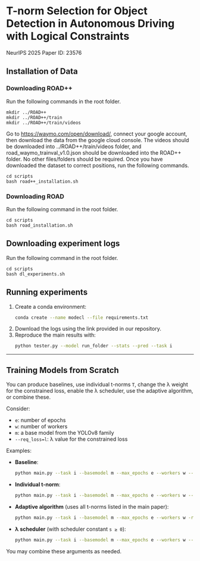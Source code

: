 # T-norm Selection for Object Detection in Autonomous Driving with Logical Constraints
NeurIPS 2025 Paper ID: 23576

## Installation of Data

### Downloading ROAD++
Run the following commands in the root folder.
```
mkdir ../ROAD++
mkdir ../ROAD++/train
mkdir ../ROAD++/train/videos
```

Go to https://waymo.com/open/download/, connect your google account, then download the data from the google cloud console.
The videos should be downloaded into ../ROAD++/train/videos folder, and road_waymo_trainval_v1.0.json should be downloaded into the ROAD++ folder. No other files/folders should be required.
Once you have downloaded the dataset to correct positions, run the following commands.

```
cd scripts
bash road++_installation.sh
```

### Downloading ROAD
Run the following command in the root folder.
```
cd scripts
bash road_installation.sh
```



## Downloading experiment logs
Run the following command in the root folder.
```
cd scripts
bash dl_experiments.sh
```

## Running experiments

1. Create a conda environment:
   ```bash
   conda create --name modecl --file requirements.txt
   ```
2. Download the logs using the link provided in our repository.
3. Reproduce the main results with:
   ```bash
   python tester.py --model run_folder --stats --pred --task i
   ```
<!--
To produce constrained output results using MaxSAT:
```bash
python tester.py --model run_folder --stats --pred --task i --maxsat
``` 
-->

---

## Training Models from Scratch

You can produce baselines, use individual t-norms `T`, change the λ weight for the constrained loss, enable the λ scheduler, use the adaptive algorithm, or combine these.  

   Consider:
   - `e`: number of epochs  
   - `w`: number of workers  
   - `m`: a base model from the YOLOv8 family  
   - `--req_loss=l`: λ value for the constrained loss  

   Examples:
   - **Baseline**:
     ```bash
     python main.py --task i --basemodel m --max_epochs e --workers w --req_loss 0
     ```

   - **Individual t-norm**:
     ```bash
     python main.py --task i --basemodel m --max_epochs e --workers w --req_loss l --req-type T
     ```

   - **Adaptive algorithm** (uses all t-norms listed in the main paper):
     ```bash
     python main.py --task i --basemodel m --max_epochs e --workers w -rl
     ```

   - **λ scheduler** (with scheduler constant `s ≥ 0`):
     ```bash
     python main.py --task i --basemodel m --max_epochs e --workers w --req_loss l --req-type T --req_scheduler s
     ```

You may combine these arguments as needed.
